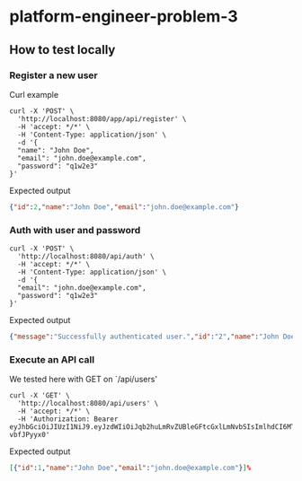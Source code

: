 # platform-engineer-problem-3


## How to test locally

### Register a new user
Curl example
```shell
curl -X 'POST' \
  'http://localhost:8080/app/api/register' \
  -H 'accept: */*' \
  -H 'Content-Type: application/json' \
  -d '{
  "name": "John Doe",
  "email": "john.doe@example.com",
  "password": "q1w2e3"
}'
```

Expected output
```json
{"id":2,"name":"John Doe","email":"john.doe@example.com"}
```
### Auth with user and password
```shell
curl -X 'POST' \
  'http://localhost:8080/api/auth' \
  -H 'accept: */*' \
  -H 'Content-Type: application/json' \
  -d '{
  "email": "john.doe@example.com",
  "password": "q1w2e3"
}'
```

Expected output
```json
{"message":"Successfully authenticated user.","id":"2","name":"John Doe","email":"john.doe@example.com","accessToken":"eyJhbGciOiJIUzI1NiJ9.eyJzdWIiOiJqb2huLmRvZUBleGFtcGxlLmNvbSIsImlhdCI6MTY4MzY1Nzg1MX0.CWz_oMSXkgMuc79kcEFBE0FcyLwYzq23o-vbfJPyyx0"}
```

### Execute an API call
We tested here with GET on `/api/users'
```shell
curl -X 'GET' \
  'http://localhost:8080/api/users' \
  -H 'accept: */*' \
  -H 'Authorization: Bearer eyJhbGciOiJIUzI1NiJ9.eyJzdWIiOiJqb2huLmRvZUBleGFtcGxlLmNvbSIsImlhdCI6MTY4MzY1Nzg1MX0.CWz_oMSXkgMuc79kcEFBE0FcyLwYzq23o-vbfJPyyx0'
```

Expected output
```json
[{"id":1,"name":"John Doe","email":"john.doe@example.com"}]%
```